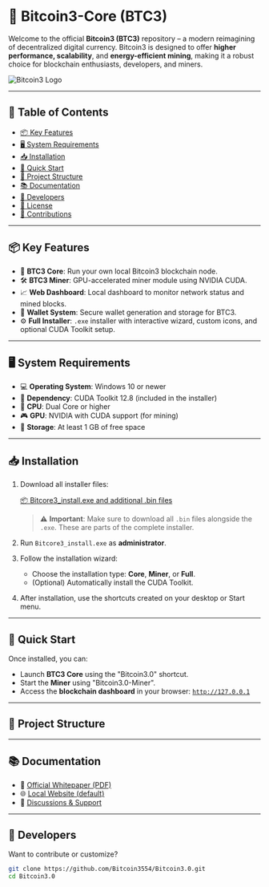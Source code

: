 # 🚀 Bitcoin3-Core (BTC3)

Welcome to the official **Bitcoin3 (BTC3)** repository – a modern reimagining of decentralized digital currency. Bitcoin3 is designed to offer **higher performance, scalability**, and **energy-efficient mining**, making it a robust choice for blockchain enthusiasts, developers, and miners.

![Bitcoin3 Logo](https://blockspot.io/wp-content/uploads/bitcoin-3-btc3-coin-logo.png)

---

## 📑 Table of Contents

- [📦 Key Features](#-key-features)
- [🖥️ System Requirements](#️-system-requirements)
- [📥 Installation](#-installation)
- [🚀 Quick Start](#-quick-start)
- [📁 Project Structure](#-project-structure)
- [📚 Documentation](#-documentation)
- [🧠 Developers](#-developers)
- [📜 License](#-license)
- [🤝 Contributions](#-contributions)

---

## 📦 Key Features

- 🧠 **BTC3 Core**: Run your own local Bitcoin3 blockchain node.
- 🛠️ **BTC3 Miner**: GPU-accelerated miner module using NVIDIA CUDA.
- 📈 **Web Dashboard**: Local dashboard to monitor network status and mined blocks.
- 🔐 **Wallet System**: Secure wallet generation and storage for BTC3.
- ⚙️ **Full Installer**: `.exe` installer with interactive wizard, custom icons, and optional CUDA Toolkit setup.

---

## 🖥️ System Requirements

- 💻 **Operating System**: Windows 10 or newer
- 🔧 **Dependency**: CUDA Toolkit 12.8 (included in the installer)
- 🧮 **CPU**: Dual Core or higher
- 🎮 **GPU**: NVIDIA with CUDA support (for mining)
- 💾 **Storage**: At least 1 GB of free space

---

## 📥 Installation

1. Download all installer files:

   [📦 Bitcore3_install.exe and additional .bin files](https://github.com/Bitcoin3554/Bitcoin3.0/releases/tag/v3.0.0)

   > ⚠️ **Important**: Make sure to download all `.bin` files alongside the `.exe`. These are parts of the complete installer.

2. Run `Bitcore3_install.exe` as **administrator**.
3. Follow the installation wizard:
   - Choose the installation type: **Core**, **Miner**, or **Full**.
   - (Optional) Automatically install the CUDA Toolkit.
4. After installation, use the shortcuts created on your desktop or Start menu.

---

## 🚀 Quick Start

Once installed, you can:

- Launch **BTC3 Core** using the "Bitcoin3.0" shortcut.
- Start the **Miner** using "Bitcoin3.0-Miner".
- Access the **blockchain dashboard** in your browser: [`http://127.0.0.1`](http://127.0.0.1)

---

## 📁 Project Structure


---

## 📚 Documentation

- 📄 [Official Whitepaper (PDF)](https://github.com/Bitcoin3554/Bitcoin3.0/blob/main/Bitcoin3.0_Whitepaper.pdf)
- 🌐 [Local Website (default)](http://127.0.0.1)
- 💬 [Discussions & Support](https://github.com/Bitcoin3554/Bitcoin3.0/discussions)

---

## 🧠 Developers

Want to contribute or customize?

```bash
git clone https://github.com/Bitcoin3554/Bitcoin3.0.git
cd Bitcoin3.0
